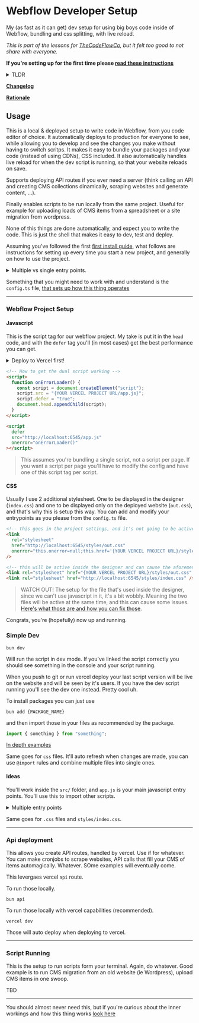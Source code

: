 # Webflow Developer Setup

My (as fast as it can get) dev setup for using big boys code inside of Webflow, bundling and css splitting, with live reload.

_This is part of the lessons for [TheCodeFlowCo](https://www.thecodeflow.co/), but it felt too good to not share with everyone._

**If you're setting up for the first time please [read these instructions](./docs/setup.md)**

<details>

<summary> TLDR </summary>

```shell
# create folder for your new project
mkdir {PROJECT_NAME}
# get into that folder
cd {PROJECT_NAME}
# clone this repo inside your folder
degit vallafederico/...
# install all base packages
bun install
# start the dev server
bun dev
```

</details>

**[Changelog](./docs/changelog.md)**

**[Rationale](./docs/rationale.md)**

## Usage

This is a local & deployed setup to write code in Webflow, from you code editor of choice. It automatically deploys to production for everyone to see, while allowing you to develop and see the changes you make without having to switch scritps. It makes it easy to bundle your packages and your code (instead of using CDNs), CSS included.
It also automatically handles live reload for when the dev script is running, so that your website reloads on save.

Supports deploying API routes if you ever need a server (think calling an API and creating CMS collections dinamically, scraping websites and generate content, ...).

Finally enables scripts to be run locally from the same project. Useful for example for uploading loads of CMS items from a spreadsheet or a site migration from wordpress.

None of this things are done automatically, and expect you to write the code. This is just the shell that makes it easy to dev, test and deploy.

Assuming you've followed the first [first install guide](./docs/setup.md), what follows are instructions for setting up every time you start a new project, and generally on how to use the project.

<details>

<summary> Multiple vs single entry points. </summary>
This guide is focussed on the way I work, with a single entry point. I do this since I'm most of the time either doing a single page or using page transitions, so I want all my js and css to live in a single source.

If this doesn't fit your needs, [here's some pointers on how to use with multiple entry points](./docs/multiple-entry-points.md).

</details>

Something that you might need to work with and understand is the `config.ts` file, [that sets up how this thing operates](./docs/config.md)

---

### Webflow Project Setup

#### Javascript

This is the script tag for our webflow project. My take is put it in the `head` code, and with the `defer` tag you'll (in most cases) get the best performance you can get.

<details>

<summary> Deploy to Vercel first! </summary>
To leverage CI/CD you'll have to deploy the website to vercel before going through this first section. Do it either via cli or by linking the project through the Vercel interface.

</details>

```html
<!-- How to get the dual script working -->
<script>
  function onErrorLoader() {
    const script = document.createElement("script");
    script.src = "{YOUR VERCEL PROJECT URL/app.js}";
    script.defer = "true";
    document.head.appendChild(script);
  }
</script>

<script
  defer
  src="http://localhost:6545/app.js"
  onerror="onErrorLoader()"
></script>
```

> This assumes you're bundling a single script, not a script per page. If you want a script per page you'll have to modify the config and have one of this script tag per script.

#### CSS

Usually I use 2 additional stylesheet. One to be displayed in the designer (`index.css`) and one to be displayed only on the deployed website (`out.css`), and that's why this is setup this way. You can add and modify your entrypoints as you please from the `config.ts` file.

```html
<!-- this goes in the project settings, and it's not going to be active inside the designer -->
<link
  rel="stylesheet"
  href="http://localhost:6545/styles/out.css"
  onerror="this.onerror=null;this.href='{YOUR VERCEL PROJECT URL}/styles/out.css'"
/>

<!-- this will be active inside the designer and can cause the aforementioned issues. suggestion is to put it inside a code embed made into a component -->
<link rel="stylesheet" href="{YOUR VERCEL PROJECT URL}/styles/out.css" />
<link rel="stylesheet" href="http://localhost:6545/styles/index.css" />
```

> WATCH OUT! The setup for the file that's used inside the designer, since we can't use javascript in it, it's a bit wobbly. Meaning the two files will be active at the same time, and this can cause some issues. [Here's what those are and how you can fix those](./docs/css-issues.md).

Congrats, you're (hopefully) now up and running.

### Simple Dev

```shell
bun dev
```

Will run the script in dev mode. If you've linked the script correctly you should see something in the console and your script running.

When you push to git or run vercel deploy your last script version will be live on the website and will be seen by it's users. If you have the dev script running you'll see the dev one instead.
Pretty cool uh.

To install packages you can just use

```shell
bun add {PACKAGE_NAME}
```

and then import those in your files as recommended by the package.

```javascript
import { something } from "something";
```

[In depth examples](./docs/javascript.md)

Same goes for `css` files. It'll auto refresh when changes are made, you can use `@import` rules and combine multiple files into single ones.

#### Ideas

You'll work inside the `src/` folder, and `app.js` is your main javascript entry points. You'll use this to import other scripts.

<details>

<summary> Multiple entry points </summary>
If you'll use multiple files as entry point (ie one per page), after you've modified the config for that, you might want to rename your entry points accordingly (`home.js`, `about.js`, ...).

Same things for CSS.

You'll want to modify those in the `bin/config.ts`.

</details>

Same goes for `.css` files and `styles/index.css`.

---

### Api deployment

This allows you create API routes, handled by vercel. Use if for whatever. You can make cronjobs to scrape websites, API calls that fill your CMS of items automagically. Whatever. SOme examples will eventually come.

This levergaes vercel `api` route.

To run those locally.

```shell
bun api
```

To run those locally with vercel capabilities (recommended).

```shell
vercel dev
```

Those will auto deploy when deploying to vercel.

---

### Script Running

This is the setup to run scripts form your terminal. Again, do whatever. Good example is to run CMS migration from an old website (ie Wordpress), upload CMS items in one swoop.

TBD

---

You should almost never need this, but if you're curious about the inner workings and how this thing works [look here](./docs/bin.md)
